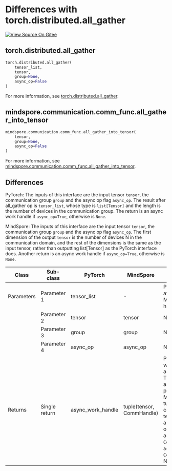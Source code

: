 # Differences with torch.distributed.all_gather

[![View Source On Gitee](https://mindspore-website.obs.cn-north-4.myhuaweicloud.com/website-images/r2.4.0/resource/_static/logo_source_en.svg)](https://gitee.com/mindspore/docs/blob/r2.4.0/docs/mindspore/source_en/note/api_mapping/pytorch_diff/all_gather.md)

## torch.distributed.all_gather

```python
torch.distributed.all_gather(
    tensor_list,
    tensor,
    group=None,
    async_op=False
)
```

For more information, see [torch.distributed.all_gather](https://pytorch.org/docs/1.8.1/distributed.html#torch.distributed.all_gather).

## mindspore.communication.comm_func.all_gather_into_tensor

```python
mindspore.communication.comm_func.all_gather_into_tensor(
    tensor,
    group=None,
    async_op=False
)
```

For more information, see [mindspore.communication.comm_func.all_gather_into_tensor](https://www.mindspore.cn/docs/en/r2.4.0/api_python/communication/mindspore.communication.comm_func.all_gather_into_tensor.html#mindspore.communication.comm_func.all_gather_into_tensor).

## Differences

PyTorch: The inputs of this interface are the input tensor `tensor`, the communication group `group` and the async op flag `async_op`. The result after all_gather op is `tensor_list`, whose type is `list[Tensor]` and the length is the number of devices in the communication group. The return is an async work handle if `async_op=True`, otherwise is `None`.

MindSpore: The inputs of this interface are the input tensor `tensor`, the communication group `group` and the async op flag `async_op`. The first dimension of the output `tensor` is the number of devices N in the communication domain, and the rest of the dimensions is the same as the input tensor, rather than outputting list[Tensor] as the PyTorch interface does. Another return is an async work handle if `async_op=True`, otherwise is `None`.

| Class      | Sub-class     | PyTorch           | MindSpore                 | Difference                                                                                                                                                                                                                                                                                                           |
|------------|---------------|-------------------|---------------------------|----------------------------------------------------------------------------------------------------------------------------------------------------------------------------------------------------------------------------------------------------------------------------------------------------------------------|
| Parameters | Parameter 1   | tensor_list       | -                         | PyTorch: the output after all_gather. MindSpore does not have this parameter.                                                                                                                                                                                                                                        |
|            | Parameter 2   | tensor            | tensor                    | No difference                                                                                                                                                                                                                                                                                                        |
|            | Parameter 3   | group             | group                     | No difference                                                                                                                                                                                                                                                                                                        |
|            | Parameter 4   | async_op          | async_op                  | No difference                                                                                                                                                                                                                                                                                                        |
| Returns    | Single return | async_work_handle | tuple(tensor, CommHandle) | PyTorch: An async work handle, if async_op is set to True. None, if not async_op or if not part of the group.</br> MindSpore: returns a tuple. The tuple contains an output tensor after all_gather_into_tensor operation and an async work handle `CommHandle`. When `async_op` is False, the `CommHandle` will be None. |
